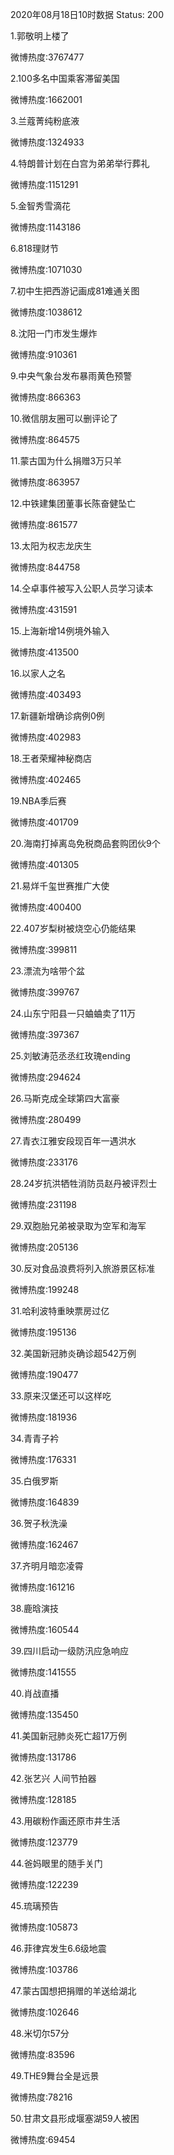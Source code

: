2020年08月18日10时数据
Status: 200

1.郭敬明上楼了

微博热度:3767477

2.100多名中国乘客滞留美国

微博热度:1662001

3.兰蔻菁纯粉底液

微博热度:1324933

4.特朗普计划在白宫为弟弟举行葬礼

微博热度:1151291

5.金智秀雪滴花

微博热度:1143186

6.818理财节

微博热度:1071030

7.初中生把西游记画成81难通关图

微博热度:1038612

8.沈阳一门市发生爆炸

微博热度:910361

9.中央气象台发布暴雨黄色预警

微博热度:866363

10.微信朋友圈可以删评论了

微博热度:864575

11.蒙古国为什么捐赠3万只羊

微博热度:863957

12.中铁建集团董事长陈奋健坠亡

微博热度:861577

13.太阳为权志龙庆生

微博热度:844758

14.仝卓事件被写入公职人员学习读本

微博热度:431591

15.上海新增14例境外输入

微博热度:413500

16.以家人之名

微博热度:403493

17.新疆新增确诊病例0例

微博热度:402983

18.王者荣耀神秘商店

微博热度:402465

19.NBA季后赛

微博热度:401709

20.海南打掉离岛免税商品套购团伙9个

微博热度:401305

21.易烊千玺世赛推广大使

微博热度:400400

22.407岁梨树被烧空心仍能结果

微博热度:399811

23.漂流为啥带个盆

微博热度:399767

24.山东宁阳县一只蛐蛐卖了11万

微博热度:397367

25.刘敏涛范丞丞红玫瑰ending

微博热度:294624

26.马斯克成全球第四大富豪

微博热度:280499

27.青衣江雅安段现百年一遇洪水

微博热度:233176

28.24岁抗洪牺牲消防员赵丹被评烈士

微博热度:231198

29.双胞胎兄弟被录取为空军和海军

微博热度:205136

30.反对食品浪费将列入旅游景区标准

微博热度:199248

31.哈利波特重映票房过亿

微博热度:195136

32.美国新冠肺炎确诊超542万例

微博热度:190477

33.原来汉堡还可以这样吃

微博热度:181936

34.青青子衿

微博热度:176331

35.白俄罗斯

微博热度:164839

36.贺子秋洗澡

微博热度:162467

37.齐明月暗恋凌霄

微博热度:161216

38.鹿晗演技

微博热度:160544

39.四川启动一级防汛应急响应

微博热度:141555

40.肖战直播

微博热度:135450

41.美国新冠肺炎死亡超17万例

微博热度:131786

42.张艺兴 人间节拍器

微博热度:128185

43.用碳粉作画还原市井生活

微博热度:123779

44.爸妈眼里的随手关门

微博热度:122239

45.琉璃预告

微博热度:105873

46.菲律宾发生6.6级地震

微博热度:103786

47.蒙古国想把捐赠的羊送给湖北

微博热度:102646

48.米切尔57分

微博热度:83596

49.THE9舞台全是远景

微博热度:78216

50.甘肃文县形成堰塞湖59人被困

微博热度:69454

